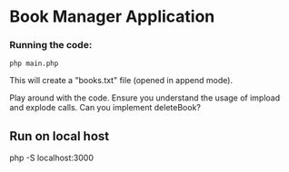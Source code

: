 # Book Manager Application

### Running the code:
```
php main.php
```

This will create a "books.txt" file (opened in append mode).

Play around with the code. Ensure you understand the usage of impload and explode calls. Can you implement deleteBook?

## Run on local host
php -S localhost:3000
